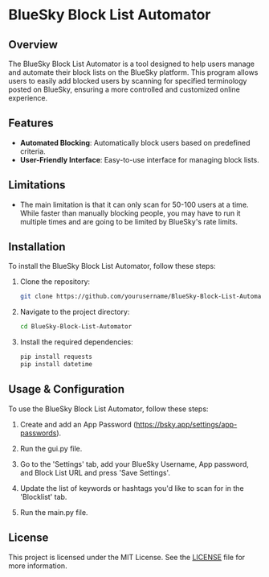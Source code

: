 # BlueSky Block List Automator

## Overview

The BlueSky Block List Automator is a tool designed to help users manage and automate their block lists on the BlueSky platform. This program allows users to easily add blocked users by scanning for specified terminology posted on BlueSky, ensuring a more controlled and customized online experience.

## Features

- **Automated Blocking**: Automatically block users based on predefined criteria.
- **User-Friendly Interface**: Easy-to-use interface for managing block lists.

## Limitations
- The main limitation is that it can only scan for 50-100 users at a time. While faster than manually blocking people, you may have to run it multiple times and are going to be limited by BlueSky's rate limits. 

## Installation

To install the BlueSky Block List Automator, follow these steps:

1. Clone the repository:
    ```sh
    git clone https://github.com/yourusername/BlueSky-Block-List-Automator.git
    ```
2. Navigate to the project directory:
    ```sh
    cd BlueSky-Block-List-Automator
    ```
3. Install the required dependencies:
    ```sh
    pip install requests
    pip install datetime
    ```

## Usage & Configuration

To use the BlueSky Block List Automator, follow these steps:

1. Create and add an App Password 
(https://bsky.app/settings/app-passwords).

2. Run the gui.py file.

3. Go to the 'Settings' tab, add your BlueSky Username, App password, and Block List URL and press 'Save Settings'. 

4. Update the list of keywords or hashtags you'd like to scan for in the 'Blocklist' tab.

5. Run the main.py file.

## License

This project is licensed under the MIT License. See the [LICENSE](LICENSE) file for more information.